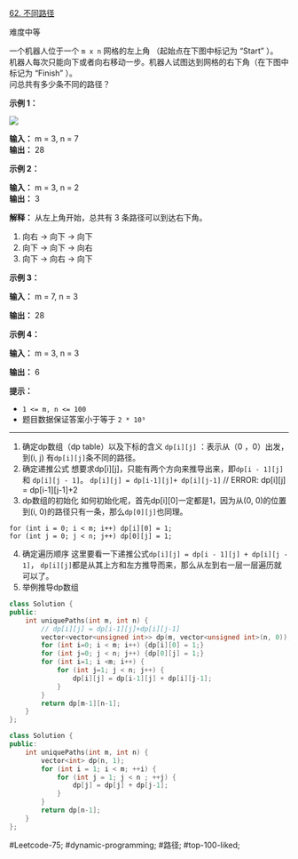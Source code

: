 [62. 不同路径](https://leetcode.cn/problems/unique-paths/)

难度中等

一个机器人位于一个 `m x n` 网格的左上角 （起始点在下图中标记为 “Start” ）。  
机器人每次只能向下或者向右移动一步。机器人试图达到网格的右下角（在下图中标记为 “Finish” ）。  
问总共有多少条不同的路径？

**示例 1：**

![](https://assets.leetcode.com/uploads/2018/10/22/robot_maze.png)

**输入：** m = 3, n = 7  
**输出：** 28  

**示例 2：**

**输入：** m = 3, n = 2  
**输出：** 3  

**解释：**
从左上角开始，总共有 3 条路径可以到达右下角。
1. 向右 -> 向下 -> 向下
2. 向下 -> 向下 -> 向右
3. 向下 -> 向右 -> 向下

**示例 3：**

**输入：** m = 7, n = 3

**输出：** 28

**示例 4：**

**输入：** m = 3, n = 3

**输出：** 6

**提示：**

-   `1 <= m, n <= 100`
-   题目数据保证答案小于等于 `2 * 10⁹`
---- ----

1.  确定dp数组（dp table）以及下标的含义
`dp[i][j]` ：表示从（0 ，0）出发，到(i, j) 有`dp[i][j]`条不同的路径。
2.  确定递推公式
想要求dp\[i]\[j]，只能有两个方向来推导出来，即`dp[i - 1][j]` 和 `dp[i][j - 1]`。
`dp[i][j] = dp[i-1][j]+ dp[i][j-1]`
// ERROR:  dp\[i]\[j] = dp\[i-1]\[j-1]+2
3.  dp数组的初始化
如何初始化呢，首先dp\[i]\[0]一定都是1，因为从(0, 0)的位置到(i, 0)的路径只有一条，那么`dp[0][j]`也同理。
```
for (int i = 0; i < m; i++) dp[i][0] = 1;
for (int j = 0; j < n; j++) dp[0][j] = 1;
```
4.  确定遍历顺序
这里要看一下递推公式`dp[i][j] = dp[i - 1][j] + dp[i][j - 1]`，
`dp[i][j]`都是从其上方和左方推导而来，那么从左到右一层一层遍历就可以了。
5.  举例推导dp数组
```cpp
class Solution {
public:
    int uniquePaths(int m, int n) {
        // dp[i][j] = dp[i-1][j]+dp[i][j-1]
        vector<vector<unsigned int>> dp(m, vector<unsigned int>(n, 0));
        for (int i=0; i < m; i++) {dp[i][0] = 1;}
        for (int j=0; j < n; j++) {dp[0][j] = 1;}
        for (int i=1; i <m; i++) {
            for (int j=1; j < n; j++) {
                dp[i][j] = dp[i-1][j] + dp[i][j-1];
            }
        }
        return dp[m-1][n-1];
    }
};
```


```cpp
class Solution {
public:
    int uniquePaths(int m, int n) {
        vector<int> dp(n, 1);
        for (int i = 1; i < m; ++i) {
            for (int j = 1; j < n ; ++j) {
                dp[j] = dp[j] + dp[j-1];
            }
        }
        return dp[n-1];
    }
};
```
#Leetcode-75; #dynamic-programming; #路径; #top-100-liked;

